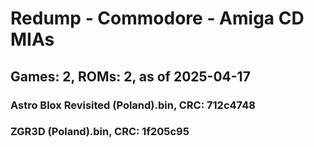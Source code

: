 # Redump - Commodore - Amiga CD MIAs
## Games: 2, ROMs: 2, as of 2025-04-17

### Astro Blox Revisited (Poland).bin, CRC: 712c4748
### ZGR3D (Poland).bin, CRC: 1f205c95
